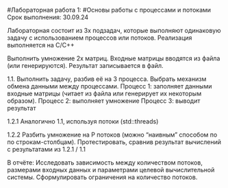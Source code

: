 #Лабораторная работа 1: 
#Основы работы с процессами и потоками
Срок выполнения: 30.09.24

Лабораторная состоит из 3х подзадач, которые выполняют одинаковую задачу с использованием процессов или потоков. 
Реализация выполняется на C/C++

Выполнить умножение 2х матриц. 
Входные матрицы вводятся из файла (или генерируются).
Результат записывается в файл.

1.1.
Выполнить задачу, разбив её на 3 процесса. Выбрать механизм обмена данными между процессами.
Процесс 1: заполняет данными входные матрицы (читает из файла или генерирует их некоторым образом).
Процесс 2: выполняет умножение
Процесс 3: выводит результат

1.2.1 
Аналогично 1.1, используя потоки (std::threads)

1.2.2
Разбить умножение на P потоков (можно “наивным” способом по по строкам-столбцам).
Протестировать, сравнив результат вычислений с результатами из 1.2.1 / 1.1

В отчёте:
Исследовать зависимость между количеством потоков, размерами входных данных и параметрами целевой вычислительной системы.
Сформулировать ограничения на количество потоков.
